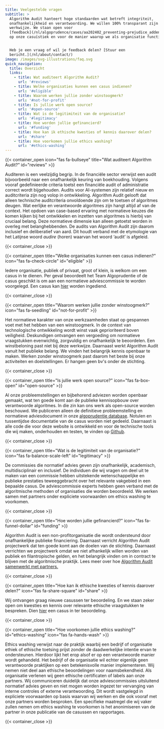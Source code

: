 ```yaml
---
title: Veelgestelde vragen
subtitle: >
  Algorithm Audit hanteert hoge standaarden wat betreft integriteit,
  onafhankelijkheid en verantwoording. We willen 100% transparant zijn over onze
  werkwijze. We staan open voor
  [feedback](/nl/algoprudence/cases/aa202402_preventing-prejudice_addendum/?tab=discussion)
  op onze casuïstiek en voor de manier waarop we als organisatie functioneren.


  Heb je een vraag of wil je feedback delen? [Stuur een
  bericht.](/nl/about/contact/)
image: /images/svg-illustrations/faq.svg
quick_navigation:
  title: Overzicht
  links:
    - title: Wat auditeert Algorithm Audit?
      url: '#reviews'
    - title: Welke organisaties kunnen een casus indienen?
      url: '#eligible'
    - title: Waarom werken jullie zonder winstoogmerk?
      url: '#not-for-profit'
    - title: Is jullie werk open source?
      url: '#open-source'
    - title: Wat is de legitimiteit van de organisatie?
      url: '#legitimacy'
    - title: Hoe worden jullie gefinancierd?
      url: '#funding'
    - title: Hoe kan ik ethische kwesties of kennis daarover delen?
      url: '#share'
    - title: Hoe voorkomen jullie ethics washing?
      url: '#ethics-washing'
---
```


{{< container_open icon="fas fa-bullseye" title="Wat auditeert Algorithm Audit?" id="reviews" >}}

Auditeren is een veelzijdig begrip. In de financiële sector verwijst een audit bijvoorbeeld naar een onafhankelijk keuring van boekhouding. Volgens vooraf gedefinieerde criteria toetst een financiële audit of administratie correct wordt bijgehouden. Audits voor AI-systemen zijn relatief nieuw en auditcriteria zijn nog volop in ontwikkeling. Algorithm Audit gelooft dat alleen technische auditcriteria onvoldoende zijn om te toetsen of algoritmes deugen. Wat eerlijke en verantwoorde algoritmes zijn hangt altijd af van de context. Het opdoen van case-based ervaring met normatieve keuzes die komen kijken bij het ontwikkelen en inzetten van algoritmes is hierbij van cruciaal belang. Deze normatieve dimensie kan alleen getoetst worden in overleg met belanghebbenden. De audits van Algorithm Audit zijn daarom inclusief en deliberatief van aard. Dit houdt verband met de etymologie van het Latijnse woord *audire* (horen) waarvan het woord ‘audit’ is afgeleid.

{{< container_close >}}

{{< container_open title="Welke organisaties kunnen een casus indienen?" icon="fas fa-check-circle" id="eligible" >}}

Iedere organisatie, publiek of privaat, groot of klein, is welkom om een casus in te dienen. Per geval beoordeelt het Team Algoprudentie of de casus geschikt is om aan een normatieve adviescommissie te worden voorgelegd. Een casus kan [hier](/algoprudence/submit-a-case/) worden ingediend.

{{< container_close >}}

{{< container_open title="Waarom werken jullie zonder winstoogmerk?" icon="fas fa-seedling" id="not-for-profit" >}}

Het normatieve karakter van onze werkzaamheden staat op gespannen voet met het hebben van een winstoogmerk. In de context van technologische ontwikkeling wordt winst vaak geprioriteerd boven veiligheid. Deskundigen ontvangen een vergoeding om normatieve vraagstukken evenwichtig, zorgvuldig en onafhankelijk te beoordelen. Een winstbeloning past niet bij deze werkwijze. Daarnaast werkt Algorithm Audit vanuit het publieke belang. We vinden het belangrijk kennis openbaar te maken. Werken zonder winstoogmerk past daarom het beste bij onze activiteiten en doelstellingen. Er hangen geen bv's onder de stichting.

{{< container_close >}}

{{< container_open title="Is jullie werk open source?" icon="fas fa-box-open" id="open-source" >}}

Al onze probleemstellingen en bijbehorend adviezen worden openbaar gemaakt, wat ten goede komt aan de publieke kennisopbouw over verantwoorde algoritmes. In die zin kan ons werk als open-source worden beschouwd. We publiceren alleen de definitieve probleemstelling en normatieve adviesdocument in onze [algoprudentie database](https://algorithmaudit.eu/nl/algoprudence/). Notulen en tussentijdse documentatie van de casus worden niet gedeeld. Daarnaast is alle code die voor deze website is ontwikkeld en voor de technische tools die wij maken, onderhouden en testen, te vinden op [Github](https://github.com/NGO-Algorithm-Audit).

{{< container_close >}}

{{< container_open title="Wat is de legitimiteit van de organisatie?" icon="fas fa-balance-scale-left" id="legitimacy" >}}

De commissies die normatief advies geven zijn onafhankelijk, academisch, multidisciplinair en inclusief. De individuen die wij vragen om deel uit te maken van een commissie hebben uitstekende wetenschappelijke en publieke prestaties teweeggebracht over het relevante vakgebied in een bepaalde casus. De adviescommissie experts hebben geen verband met de algoritmische methoden of organisaties die worden beoordeeld. We werken samen met partners onder expliciete voorwaarden om ethics washing te voorkomen.

{{< container_close >}}

{{< container_open title="Hoe worden jullie gefinancierd?" icon="fas fa-funnel-dollar" id="funding" >}}

Algorithm Audit is een non-profitorganisatie die wordt ondersteund door onafhankelijke publieke financiering. Daarnaast verricht Algorithm Audit projectwerk dat ten goede komt aan de doelen van de stichting. Daarnaast verrichten we projectwerk omdat we niet afhankelijk willen worden van publiek en filantropische gelden, en het belangrijk vinden om in contract te blijven met de algoritmische praktijk. Lees meer over hoe [Algorithm Audit samenwerkt met partners.](https://algorithmaudit.eu/nl/knowledge-platform/collaboration/)

{{< container_close >}}

{{< container_open title="Hoe kan ik ethische kwesties of kennis daarover delen?" icon="fas fa-share-square" id="share" >}}

Wij ontvangen graag nieuwe casussen ter beoordeling. En we staan zeker open om kwesties en kennis over relevante ethische vraagstukken te bespreken. Dien [hier](https://algorithmaudit.eu/nl/algoprudence/submit-a-case/) een casus in ter beoordeling.

{{< container_close >}}

{{< container_open title="Hoe voorkomen jullie ethics washing?" id="ethics-washing" icon="fas fa-hands-wash" >}}

Ethics washing verwijst naar de praktijk waarbij een bedrijf of organisatie ethiek of ethische toetsing prijst zonder de daadwerkelijke intentie ervan te ondersteunen. Hierdoor lijkt het erop alsof er op een verantwoorde manier wordt gehandeld. Het bedrijf of de organisatie wil echter eigenlijk geen verantwoorde praktijken op een betekenisvolle manier implementeren. Wij nemen niet deel aan ethische beoordelingen voor naamsbekendheid. Als organisatie verlenen wij geen ethische certificaten of labels aan onze partners. Wij communiceren duidelijk dat onze adviescommissies uitsluitend normatief advies geven en niet mogen worden ingezet ter vervanging van interne controles of externe verantwoording. Dit wordt vastgelegd in expliciete voorwaarden op basis waarvan wij werken en die ook vooraf met onze partners worden besproken. Een specifieke maatregel die wij vaker zullen nemen om ethics washing te voorkomen is het anonimiseren van de partner in onze publicatie van de casussen en rapportages.

{{< container_close >}}
